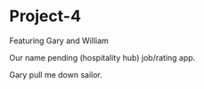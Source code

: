 # Project-4
Featuring Gary and William

Our name pending (hospitality hub) job/rating app.

Gary pull me down sailor.